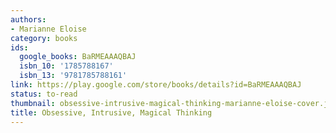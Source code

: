 ```yaml
---
authors:
- Marianne Eloise
category: books
ids:
  google_books: BaRMEAAAQBAJ
  isbn_10: '1785788167'
  isbn_13: '9781785788161'
link: https://play.google.com/store/books/details?id=BaRMEAAAQBAJ
status: to-read
thumbnail: obsessive-intrusive-magical-thinking-marianne-eloise-cover.jpg
title: Obsessive, Intrusive, Magical Thinking
---
```

